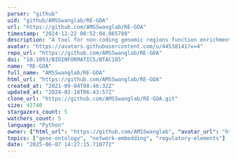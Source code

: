 ```yaml
---
parser: "github"
uid: "github/AMSSwanglab/RE-GOA"
url: "https://github.com/AMSSwanglab/RE-GOA"
timestamp: "2024-12-22 00:52:04.865788"
description: "A tool for non-coding genomic regions function enrichment analysis based on Regulatory Elements Gene Ontology Annotation (RE-GOA)"
avatar: "https://avatars.githubusercontent.com/u/44538141?v=4"
repo_url: "https://github.com/AMSSwanglab/RE-GOA"
doi: "10.1093/BIOINFORMATICS/BTAC185"
name: "RE-GOA"
full_name: "AMSSwanglab/RE-GOA"
html_url: "https://github.com/AMSSwanglab/RE-GOA"
created_at: "2021-09-04T08:46:32Z"
updated_at: "2024-02-18T06:43:57Z"
clone_url: "https://github.com/AMSSwanglab/RE-GOA.git"
size: 42740
stargazers_count: 5
watchers_count: 5
language: "Python"
owner: {"html_url": "https://github.com/AMSSwanglab", "avatar_url": "https://avatars.githubusercontent.com/u/44538141?v=4", "login": "AMSSwanglab", "type": "Organization"}
topics: ["gene-ontology", "network-embedding", "regulatory-elements"]
date: "2025-06-07 14:27:15.710772"
---
```

